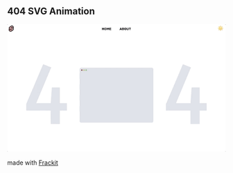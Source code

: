 ## 404 SVG Animation

<p align="center">
  
<img src="static/404.gif" alt="404 gif" />

</p>

made with [Frackit](https://github.com/FractalHQ/frackit)
